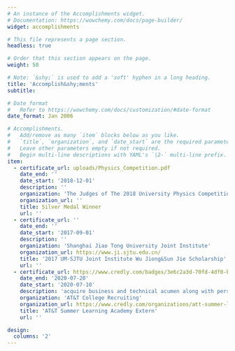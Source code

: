 ```yaml
---
# An instance of the Accomplishments widget.
# Documentation: https://wowchemy.com/docs/page-builder/
widget: accomplishments

# This file represents a page section.
headless: true

# Order that this section appears on the page.
weight: 50

# Note: `&shy;` is used to add a 'soft' hyphen in a long heading.
title: 'Accomplish&shy;ments'
subtitle:

# Date format
#   Refer to https://wowchemy.com/docs/customization/#date-format
date_format: Jan 2006

# Accomplishments.
#   Add/remove as many `item` blocks below as you like.
#   `title`, `organization`, and `date_start` are the required parameters.
#   Leave other parameters empty if not required.
#   Begin multi-line descriptions with YAML's `|2-` multi-line prefix.
item:
  - certificate_url: uploads/Physics_Competition.pdf
    date_end: ''
    date_start: '2018-12-01'
    description: ''
    organization: 'The Judges of The 2018 University Physics Competition'
    organization_url: ''
    title: Silver Medal Winner
    url: ''
  - certificate_url: ''
    date_end: ''
    date_start: '2017-09-01'
    description: ''
    organization: 'Shanghai Jiao Tong University Joint Institute'
    organization_url: https://www.ji.sjtu.edu.cn/
    title: '2017 UM-SJTU Joint Institute Wu Jiong&Sun Jie Scholarship'
    url: ''
  - certificate_url: https://www.credly.com/badges/3e6c2a3d-70fd-4df0-b5c7-1c4b909b4a68
    date_end: '2020-07-20'
    date_start: '2020-07-10'
    description: 'acquire business and technical acumen along with personal growth and professional development'
    organization: 'AT&T College Recruiting'
    organization_url: https://www.credly.com/organizations/att-summer-learning-academy/badges
    title: 'AT&T Summer Learning Academy Extern'
    url: ''

design:
  columns: '2'
---
```

